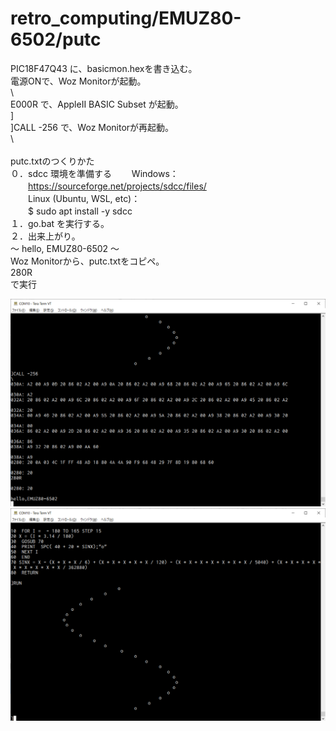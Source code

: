 # retro_computing/EMUZ80-6502/putc
PIC18F47Q43 に、basicmon.hexを書き込む。
\
電源ONで、Woz Monitorが起動。
\
\\
\
E000R で、AppleII BASIC Subset が起動。
\
]
\
]CALL -256 で、Woz Monitorが再起動。
\
\\
\
\
putc.txtのつくりかた
\
０．sdcc 環境を準備する
　　Windows：
\
　　https://sourceforge.net/projects/sdcc/files/
\
　　Linux (Ubuntu, WSL, etc)：
\
　　$ sudo apt install -y sdcc
\
１．go.bat を実行する。
\
２．出来上がり。
\
～ hello, EMUZ80-6502 ～
\
Woz Monitorから、putc.txtをコピペ。
\
280R
\
で実行

![putc](https://github.com/kadokuratsuyoshi/retro_computing/blob/main/EMUZ80-6502/putc/6502c.png)
![putc](https://github.com/kadokuratsuyoshi/retro_computing/blob/main/EMUZ80-6502/putc/6502bas.png)
